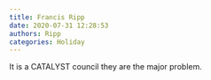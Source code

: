 ```yaml
---
title: Francis Ripp
date: 2020-07-31 12:28:53
authors: Ripp
categories: Holiday
---
```


 It is a CATALYST council they are the major problem.
